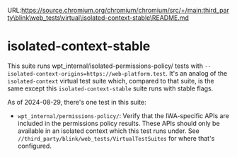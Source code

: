 URL:https://source.chromium.org/chromium/chromium/src/+/main:third_party\blink\web_tests\virtual\isolated-context-stable\README.md
# isolated-context-stable

This suite runs wpt_internal/isolated-permissions-policy/ tests with
`--isolated-context-origins=https://web-platform.test`. It's an analog
of the `isolated-context` virtual test suite which, compared to that
suite, is the same except this `isolated-context-stable` suite runs
with stable flags.

As of 2024-08-29, there's one test in this suite:
  - `wpt_internal/permissions-policy/`: Verify that the IWA-specific
    APIs are included in the permissions policy results. These APIs
    should only be available in an isolated context which this test
    runs under. See `//third_party/blink/web_tests/VirtualTestSuites`
    for where that's configured.
